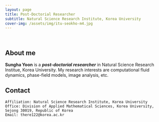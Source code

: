 ```yaml
---
layout: page
title: Post-Doctorial Researcher
subtitle: Natural Science Research Institute, Korea University
cover-img: /assets/img/itu-seokho-m4.jpg
---
```


<br/>

## About me

**Sungha Yoon** is a **_post-doctorial researcher_** in Natural Science Research Institue, Korea University. My research interests are computational fluid dynamics, phase-field models, image analysis, etc.

## Contact

```
Affiliation: Natural Science Research Institute, Korea University
Office: Division of Applied Mathematical Sciences, Korea University, Sejong 30019, Republic of Korea
Email: there122@korea.ac.kr
```
